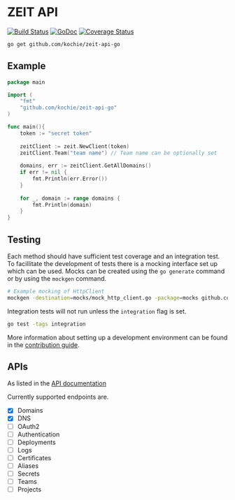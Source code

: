 # ZEIT API
[![Build Status](https://travis-ci.com/kochie/zeit-api-go.svg?token=DyduaqJxsshHLt3JzTx3&branch=master)](https://travis-ci.com/kochie/zeit-api-go)
[![GoDoc](https://godoc.org/github.com/kochie/zeit-api-go?status.svg)](https://godoc.org/github.com/kochie/zeit-api-go)
[![Coverage Status](https://coveralls.io/repos/github/kochie/zeit-api-go/badge.svg?branch=master)](https://coveralls.io/github/kochie/zeit-api-go?branch=master)
```bash
go get github.com/kochie/zeit-api-go
```

## Example
```go
package main

import (
	"fmt"
	"github.com/kochie/zeit-api-go"
)

func main(){
	token := "secret token"
	
	zeitClient := zeit.NewClient(token)
	zeitClient.Team("team name") // Team name can be optionally set
	
	domains, err := zeitClient.GetAllDomains()
	if err != nil {
		fmt.Println(err.Error())
	}
	
	for _, domain := range domains {
		fmt.Println(domain)
	}
}
```

## Testing
Each method should have sufficient test coverage and an integration test. To facillitate the development of tests there is a mocking interface set up which can be used. Mocks can be created using the `go generate` command or by using the `mockgen` command.
```bash
# Example mocking of HttpClient
mockgen -destination=mocks/mock_http_client.go -package=mocks github.com/kochie/zeit-api-go HttpClient
```

Integration tests will not run unless the `integration` flag is set.

```bash
go test -tags integration
```

More information about setting up a development environment can be found in the [contribution guide](./CONTRIBUTING.md).

## APIs
As listed in the [API documentation](https://zeit.co/docs/api)

Currently supported endpoints are.
- [x] Domains
- [x] DNS
- [ ] OAuth2
- [ ] Authentication
- [ ] Deployments
- [ ] Logs
- [ ] Certificates
- [ ] Aliases
- [ ] Secrets
- [ ] Teams
- [ ] Projects

